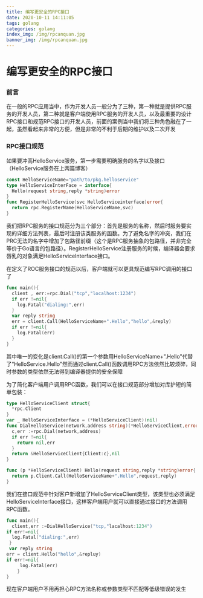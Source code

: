 ```yaml
---
title: 编写更安全的RPC接口
date: 2020-10-11 14:11:05
tags: golang
categories: golang
index_img: /img/rpcanquan.jpg
banner_img: /img/rpcanquan.jpg
---
```




# 编写更安全的RPC接口

### 前言

在一般的RPC应用当中，作为开发人员一般分为了三种，第一种就是提供RPC服务的开发人员，第二种就是客户端使用RPC服务的开发人员，以及最重要的设计RPC接口和规范RPC接口的开发人员，前面的案例当中我们将三种角色融在了一起，虽然看起来非常的方便，但是非常的不利于后期的维护以及二次开发



### RPC接口规范

如果要冲高HelloService服务，第一步需要明确服务的名字以及接口（HelloService服务在上两篇博客）



```go
const HelloServiceName="path/to/pkg.helloservice"
type HelloServiceInterFace = interface{
  Hello(request string,reply *string)error
}
func RegisterHelloService(svc HelloServiceinterface)error{
  return rpc.RegisterName(HelloServiceName,svc)
}
```

我们把RPC服务的接口规范分为三个部分：首先是服务的名称，然后时服务要实现的详细方法列表，最后时注册该类服务的函数。为了避免名字的冲突，我们在PRC无法的名字中增加了包路径前缀（这个是RPC服务抽象的包路径，并非完全等价于Go语言的包路径）。RegisterHelloService注册服务的时候，编译器会要求唇乳的对象满足HelloServiceInterface接口。

在定义了ROC服务接口的规范以后，客户端就可以更具规范编写RPC调用的接口了

```go
func main(){
  client , err:=rpc.Dial("tcp","localhost:1234")
  if err !=nil{
    log.Fatal("dialing:",err)
  }
  var reply string
  err = client.Call(HelloServiceName+".Hello","hello",&reply)
  if err !=nil{
    log.Fatal(err)
  }
}
```

其中唯一的变化是client.Call()的第一个参数用HelloServiceName+".Hello"代替了“HelloService.Hello"然而通过client.Call()函数调用RPC方法依然比较烦碎，同时参数的类型依然无法得到编译器提供的安全保障

为了简化客户端用户调用RPC函数，我们可以在接口规范部分增加对库护短的简单包装：



```go
type HelloServiceClient struct{
  *rpc.Client
}
var _ HelloServiceInterface = (*HelloServiceClient)(nil)
func DialHelloService(network,address string)(*HelloServiceClient,error){
  c,err :=rpc.Dial(network,address)
  if err !=nil{
    return nil,err
  }
  return &HelloServiceClient{Client:c},nil
}

func (p *HelloServiceClient) Hello(request string,reply *string)error{
  return p.Client.Call(HelloServiceName+".Hello",request,reply)
}
```

我们在接口规范中针对客户新增加了HelloServiceClient类型，该类型也必须满足HelloServiceInterface接口，这样客户端用户就可以直接通过接口的方法调用RPC函数。

```go
func main(){
  client,err :=DialHelloService("tcp,"lacalhost:1234")
if err!=nil{
  log.Fatal("dialing:",err)
 }
 var reply string
err = client.Hello("hello",&repluy)
if err!=nil{
     log.Fatal(err)
	}
}
```

现在客户端用户不用再担心RPC方法名称或参数类型不匹配等低级错误的发生

